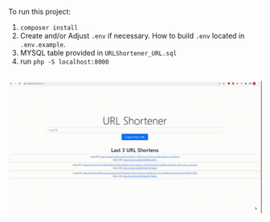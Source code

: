 To run this project:
1. `composer install` <br/>
2. Create and/or Adjust `.env` if necessary. How to build `.env` located in `.env.example`.
3. MYSQL table provided in `URLShortener_URL.sql`
4. run `php -S localhost:8000`
<br/><br/>
<img alt="" src="src/preview.gif">
